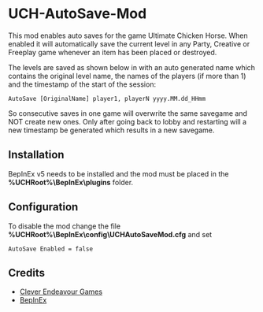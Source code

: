 # UCH-AutoSave-Mod
This mod enables auto saves for the game Ultimate Chicken Horse. When enabled it will automatically save the current level in any Party, Creative or Freeplay game whenever an item has been placed or destroyed.

The levels are saved as shown below in with an auto generated name which contains the original level name, the names of the players (if more than 1) and the timestamp of the start of the session:
```
AutoSave [OriginalName] player1, playerN yyyy.MM.dd_HHmm
```

So consecutive saves in one game will overwrite the same savegame and NOT create new ones. Only after going back to lobby and restarting will a new timestamp be generated which results in a new savegame.

## Installation
BepInEx v5 needs to be installed and the mod must be placed in the **%UCHRoot%\BepInEx\plugins** folder.

## Configuration
To disable the mod change the file **%UCHRoot%\BepInEx\config\UCHAutoSaveMod.cfg** and set 

```
AutoSave Enabled = false
```

## Credits
- [Clever Endeavour Games](https://www.cleverendeavourgames.com/)
- [BepInEx](https://github.com/BepInEx/BepInEx)